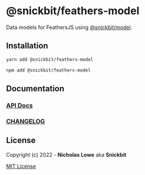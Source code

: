 # @snickbit/feathers-model

<!--START_SECTION:readmes-description-->

Data models for FeathersJS using [@snickbit/model](https://github.com/snickbit/snickbit.js/tree/main/packages/model).

<!--END_SECTION:readmes-description-->

## Installation

```bash
yarn add @snickbit/feathers-model
```

```bash
npm add @snickbit/feathers-model
```

## Documentation

### [API Docs](https://github.com/snickbit/feathers/blob/main/packages/feathers-model/README.md)

### [CHANGELOG](https://github.com/snickbit/feathers/blob/main/packages/feathers-model/CHANGELOG.md)

## License

Copyright (c) 2022 - **Nicholas Lowe** aka **Snickbit**

[MIT License](https://github.com/snickbit/feathers/blob/main/LICENSE)
